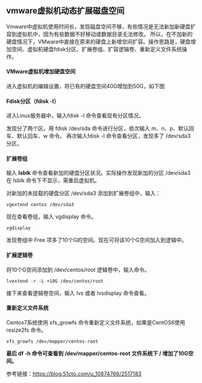 ## vmware虚拟机动态扩展磁盘空间

Vmware中虚拟机使用时间长，发现磁盘空间不够，有些情况是无法新加新硬盘扩容到虚拟机中，因为有些数据不好移动或数据目录无法修改。 所以，在不加新的硬盘情况下，VMware中直接在原来的硬盘上新增空间扩容。操作思路是，硬盘增加空间、虚拟机硬盘fdisk分区、扩展卷组、扩容逻辑卷、重新定义文件系统操作。

#### VMware虚拟机增加硬盘空间

进入虚拟机的编辑设置，将已有的硬盘空间40G增加到50G，如下图

#### Fdisk分区（fdisk -l）

进入Linux服务器中，输入fdisk -l 命令查看现有分区情况。

发现分了两个区。用 fdisk /dev/sda 命令进行分区，依次输入 m、n、p、默认回车、默认回车、w 命令。
再次输入fdisk -l 命令查看分区，发现多了 /dev/sda3 分区。

#### 扩展卷组

输入 **lsblk** 命令查看新加的硬盘分区状况。实际操作发现新加的分区 /dev/sda3 在 lsblk 命令下不显示，需重启虚拟机。

对新加的未挂载的硬盘分区 /dev/sda3 添加到扩展卷组中，输入：

```
vgextend centos /dev/sda3
```

现在查看卷组，输入 vgdisplay 命令。

```
vgdisplay
```

发现卷组中 Free 项多了10个G的空间。现在可将该10个G空间加入到逻辑中。
#### 扩展逻辑卷

将10个G空间添加到 /dev/centos/root 逻辑卷中，输入命令。

```
lvextend -r -L +10G /dev/centos/root
```

接下来查看逻辑卷空间，输入 lvs 或者 lvsdisplay 命令查看。
#### 重新定义文件系统

Centos7系统使用 xfs_growfs 命令重新定义文件系统，如果是CentOS6使用 resize2fs 命令。

```
xfs_growfs /dev/mapper/centos-root
```



**最后 df -h 命令可查看到 /dev/mapper/centos-root 文件系统下 / 增加了10G空间。**



参考链接：https://blog.51cto.com/u_10874766/2517183